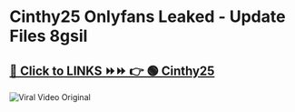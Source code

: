 
 # Cinthy25 Onlyfans Leaked - Update Files 8gsil

## <h2><a href="https://clipsfans.com/Cinthy25&ref=git">🔗 Click to LINKS ⏩⏩ 👉 🟢 Cinthy25 </a></h2>

<a href="https://clipsfans.com/Cinthy25&ref=git" rel="nofollow" data-target="animated-image.originalLink"><img src="https://i.ibb.co.com/xMMVF88/686577567.gif" alt="Viral Video Original" style="max-width: 100%; display: inline-block;" data-target="animated-image.originalImage"></a>

